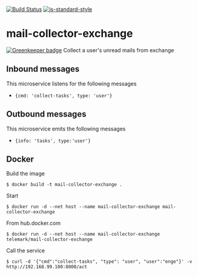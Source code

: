 [![Build Status](https://travis-ci.org/telemark/mail-collector-exchange.svg?branch=master)](https://travis-ci.org/telemark/mail-collector-exchange)
[![js-standard-style](https://img.shields.io/badge/code%20style-standard-brightgreen.svg?style=flat)](https://github.com/feross/standard)
# mail-collector-exchange

[![Greenkeeper badge](https://badges.greenkeeper.io/telemark/mail-collector-exchange.svg)](https://greenkeeper.io/)
Collect a user's unread mails from exchange

## Inbound messages
This microservice listens for the following messages


- ```{cmd: 'collect-tasks', type: 'user'}```

## Outbound messages
This microservice emits the following messages

- ```{info: 'tasks', type:'user'}```

## Docker
Build the image

```
$ docker build -t mail-collector-exchange .
```

Start

```
$ docker run -d --net host --name mail-collector-exchange mail-collector-exchange
```

From hub.docker.com

```
$ docker run -d --net host --name mail-collector-exchange telemark/mail-collector-exchange
```

Call the service

```
$ curl -d '{"cmd":"collect-tasks", "type": "user", "user":"enge"}' -v http://192.168.99.100:8000/act
```